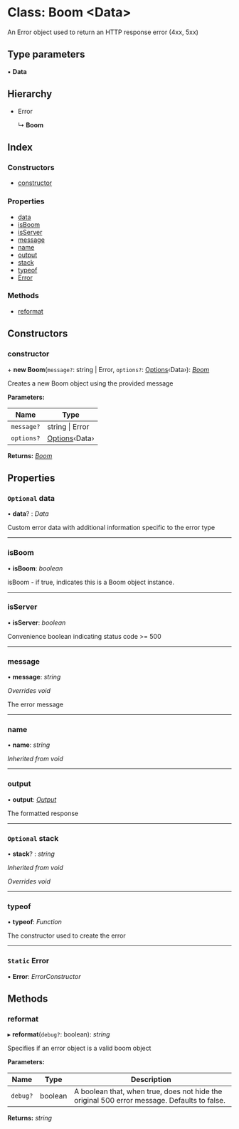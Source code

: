 
# Class: Boom <**Data**>

An Error object used to return an HTTP response error (4xx, 5xx)

## Type parameters

▪ **Data**

## Hierarchy

* Error

  ↳ **Boom**

## Index

### Constructors

* [constructor](_boom_8_0_1_index_d_.boom.md#constructor)

### Properties

* [data](_boom_8_0_1_index_d_.boom.md#optional-data)
* [isBoom](_boom_8_0_1_index_d_.boom.md#isboom)
* [isServer](_boom_8_0_1_index_d_.boom.md#isserver)
* [message](_boom_8_0_1_index_d_.boom.md#message)
* [name](_boom_8_0_1_index_d_.boom.md#name)
* [output](_boom_8_0_1_index_d_.boom.md#output)
* [stack](_boom_8_0_1_index_d_.boom.md#optional-stack)
* [typeof](_boom_8_0_1_index_d_.boom.md#typeof)
* [Error](_boom_8_0_1_index_d_.boom.md#static-error)

### Methods

* [reformat](_boom_8_0_1_index_d_.boom.md#reformat)

## Constructors

###  constructor

\+ **new Boom**(`message?`: string | Error, `options?`: [Options](../interfaces/_boom_8_0_1_index_d_.options.md)‹Data›): *[Boom](_boom_8_0_1_index_d_.boom.md)*

Creates a new Boom object using the provided message

**Parameters:**

Name | Type |
------ | ------ |
`message?` | string &#124; Error |
`options?` | [Options](../interfaces/_boom_8_0_1_index_d_.options.md)‹Data› |

**Returns:** *[Boom](_boom_8_0_1_index_d_.boom.md)*

## Properties

### `Optional` data

• **data**? : *Data*

Custom error data with additional information specific to the error type

___

###  isBoom

• **isBoom**: *boolean*

isBoom - if true, indicates this is a Boom object instance.

___

###  isServer

• **isServer**: *boolean*

Convenience boolean indicating status code >= 500

___

###  message

• **message**: *string*

*Overrides void*

The error message

___

###  name

• **name**: *string*

*Inherited from void*

___

###  output

• **output**: *[Output](../interfaces/_boom_8_0_1_index_d_.output.md)*

The formatted response

___

### `Optional` stack

• **stack**? : *string*

*Inherited from void*

*Overrides void*

___

###  typeof

• **typeof**: *Function*

The constructor used to create the error

___

### `Static` Error

▪ **Error**: *ErrorConstructor*

## Methods

###  reformat

▸ **reformat**(`debug?`: boolean): *string*

Specifies if an error object is a valid boom object

**Parameters:**

Name | Type | Description |
------ | ------ | ------ |
`debug?` | boolean | A boolean that, when true, does not hide the original 500 error message. Defaults to false.  |

**Returns:** *string*
